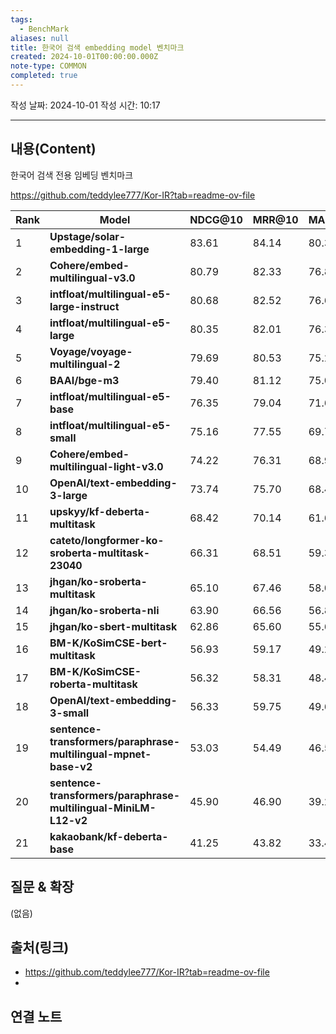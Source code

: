 ```yaml
---
tags:
  - BenchMark
aliases: null
title: 한국어 검색 embedding model 벤치마크
created: 2024-10-01T00:00:00.000Z
note-type: COMMON
completed: true
---
```

작성 날짜: 2024-10-01
작성 시간: 10:17


----
## 내용(Content)

한국어 검색 전용 임베딩 벤치마크

https://github.com/teddylee777/Kor-IR?tab=readme-ov-file

| Rank | Model                                                           | NDCG@10 | MRR@10 | MAP@10 | Recall@10 | Average | Link                                                                                     |
| ---- | --------------------------------------------------------------- | ------- | ------ | ------ | --------- | ------- | ---------------------------------------------------------------------------------------- |
| 1    | **Upstage/solar-embedding-1-large**                             | 83.61   | 84.14  | 80.35  | 88.35     | 84.11   | [📎](https://developers.upstage.ai/docs/apis/embeddings)                                 |
| 2    | **Cohere/embed-multilingual-v3.0**                              | 80.79   | 82.33  | 76.80  | 85.96     | 81.47   | [📎](https://docs.cohere.com/reference/embed)                                            |
| 3    | **intfloat/multilingual-e5-large-instruct**                     | 80.68   | 82.52  | 76.61  | 85.74     | 81.39   | [📎](https://huggingface.co/intfloat/multilingual-e5-large-instruct)                     |
| 4    | **intfloat/multilingual-e5-large**                              | 80.35   | 82.01  | 76.37  | 85.40     | 81.03   | [📎](https://huggingface.co/intfloat/multilingual-e5-large)                              |
| 5    | **Voyage/voyage-multilingual-2**                                | 79.69   | 80.53  | 75.24  | 86.43     | 80.47   | [📎](https://docs.voyageai.com/docs/embeddings)                                          |
| 6    | **BAAI/bge-m3**                                                 | 79.40   | 81.12  | 75.07  | 85.20     | 80.20   | [📎](https://huggingface.co/BAAI/bge-m3)                                                 |
| 7    | **intfloat/multilingual-e5-base**                               | 76.35   | 79.04  | 71.60  | 82.06     | 77.26   | [📎](https://huggingface.co/intfloat/multilingual-e5-base)                               |
| 8    | **intfloat/multilingual-e5-small**                              | 75.16   | 77.55  | 69.78  | 82.17     | 76.16   | [📎](https://huggingface.co/intfloat/multilingual-e5-small)                              |
| 9    | **Cohere/embed-multilingual-light-v3.0**                        | 74.22   | 76.31  | 68.91  | 81.26     | 75.17   | [📎](https://docs.cohere.com/reference/embed)                                            |
| 10   | **OpenAI/text-embedding-3-large**                               | 73.74   | 75.70  | 68.47  | 80.99     | 74.73   | [📎](https://platform.openai.com/docs/guides/embeddings/embedding-models)                |
| 11   | **upskyy/kf-deberta-multitask**                                 | 68.42   | 70.14  | 61.64  | 78.71     | 69.73   | [📎](https://huggingface.co/upskyy/kf-deberta-multitask)                                 |
| 12   | **cateto/longformer-ko-sroberta-multitask-23040**               | 66.31   | 68.51  | 59.34  | 76.62     | 67.69   | [📎](https://huggingface.co/cateto/longformer-ko-sroberta-multitask-23040)               |
| 13   | **jhgan/ko-sroberta-multitask**                                 | 65.10   | 67.46  | 58.03  | 75.41     | 66.50   | [📎](https://huggingface.co/jhgan/ko-sroberta-multitask)                                 |
| 14   | **jhgan/ko-sroberta-nli**                                       | 63.90   | 66.56  | 56.84  | 74.09     | 65.35   | [📎](https://huggingface.co/jhgan/ko-sroberta-nli)                                       |
| 15   | **jhgan/ko-sbert-multitask**                                    | 62.86   | 65.60  | 55.61  | 73.34     | 64.35   | [📎](https://huggingface.co/jhgan/ko-sbert-multitask)                                    |
| 16   | **BM-K/KoSimCSE-bert-multitask**                                | 56.93   | 59.17  | 49.21  | 69.03     | 58.59   | [📎](https://huggingface.co/BM-K/KoSimCSE-bert-multitask)                                |
| 17   | **BM-K/KoSimCSE-roberta-multitask**                             | 56.32   | 58.31  | 48.47  | 68.66     | 57.94   | [📎](https://huggingface.co/BM-K/KoSimCSE-roberta-multitask)                             |
| 18   | **OpenAI/text-embedding-3-small**                               | 56.33   | 59.75  | 49.64  | 65.53     | 57.81   | [📎](https://platform.openai.com/docs/guides/embeddings/embedding-models)                |
| 19   | **sentence-transformers/paraphrase-multilingual-mpnet-base-v2** | 53.03   | 54.49  | 46.52  | 63.25     | 54.32   | [📎](https://huggingface.co/sentence-transformers/paraphrase-multilingual-mpnet-base-v2) |
| 20   | **sentence-transformers/paraphrase-multilingual-MiniLM-L12-v2** | 45.90   | 46.90  | 39.26  | 57.04     | 47.28   | [📎](https://huggingface.co/sentence-transformers/paraphrase-multilingual-MiniLM-L12-v2) |
| 21   | **kakaobank/kf-deberta-base**                                   | 41.25   | 43.82  | 33.45  | 53.42     | 42.99   | [📎](https://huggingface.co/kakaobank/kf-deberta-base)                                   |

## 질문 & 확장

(없음)

## 출처(링크)

- https://github.com/teddylee777/Kor-IR?tab=readme-ov-file
- 
## 연결 노트











